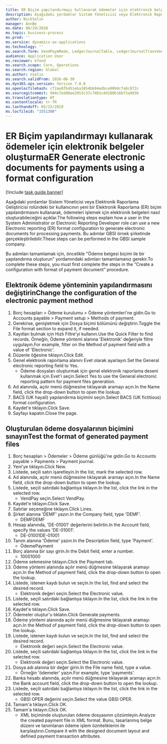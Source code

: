 ```yaml
---
title: ER Biçim yapılandırmayı kullanarak ödemeler için elektronik belgeler oluşturma
description: Aşağıdaki yordamlar Sistem Yöneticisi veya Elektronik Raporlama Geliştiricisi rolündeki bir kullanıcının yeni bir Elektronik Raporlama (ER) biçim yapılandırmasını kullanarak, ödemeleri işlemek için elektronik belgeleri nasıl oluşturabileceğini açıklar.
author: NickSelin
manager: AnnBe
ms.date: 08/29/2018
ms.topic: business-process
ms.prod: ''
ms.service: dynamics-ax-applications
ms.technology: ''
ms.search.form: VendPaymMode, LedgerJournalTable, LedgerJournalTransVendPaym, BankAccountTableLookUp
audience: Application User
ms.reviewer: kfend
ms.search.scope: Core, Operations
ms.search.region: Global
ms.author: nselin
ms.search.validFrom: 2016-06-30
ms.dyn365.ops.version: Version 7.0.0
ms.openlocfilehash: cf2ae8fb451eba1054bb94edbce009dcfa8c872c
ms.sourcegitcommit: 9d4c7edd0ae2053c37c7d81cdd180b16bf3a9d3b
ms.translationtype: HT
ms.contentlocale: tr-TR
ms.lasthandoff: 05/15/2019
ms.locfileid: "1551380"
---
```

# <a name="er-generate-electronic-documents-for-payments-using-a-format-configuration"></a><span data-ttu-id="c9bba-103">ER Biçim yapılandırmayı kullanarak ödemeler için elektronik belgeler oluşturma</span><span class="sxs-lookup"><span data-stu-id="c9bba-103">ER Generate electronic documents for payments using a format configuration</span></span>

[!include [task guide banner](../../includes/task-guide-banner.md)]

<span data-ttu-id="c9bba-104">Aşağıdaki yordamlar Sistem Yöneticisi veya Elektronik Raporlama Geliştiricisi rolündeki bir kullanıcının yeni bir Elektronik Raporlama (ER) biçim yapılandırmasını kullanarak, ödemeleri işlemek için elektronik belgeleri nasıl oluşturabileceğini açıklar.</span><span class="sxs-lookup"><span data-stu-id="c9bba-104">The following steps explain how a user in the System Administrator or Electronic Reporting Developer role can use a new Electronic reporting (ER) format configuration to generate electronic documents for processing payments.</span></span> <span data-ttu-id="c9bba-105">Bu adımlar GBSI örnek şirketinde gerçekleştirilebilir.</span><span class="sxs-lookup"><span data-stu-id="c9bba-105">These steps can be performed in the GBSI sample company.</span></span>

<span data-ttu-id="c9bba-106">Bu adımları tamamlamak için, öncelikle "Ödeme belgesi biçimi ile bir yapılandırma oluşturun" yordamındaki adımları tamamlamanız gerekir.</span><span class="sxs-lookup"><span data-stu-id="c9bba-106">To complete these steps, you must first complete the steps in the “Create a configuration with format of payment document” procedure.</span></span>


## <a name="change-the-configuration-of-the-electronic-payment-method"></a><span data-ttu-id="c9bba-107">Elektronik ödeme yönteminin yapılandırmasını değiştirin</span><span class="sxs-lookup"><span data-stu-id="c9bba-107">Change the configuration of the electronic payment method</span></span>
1. <span data-ttu-id="c9bba-108">Borç hesapları > Ödeme kurulumu > Ödeme yöntemleri'ne gidin.</span><span class="sxs-lookup"><span data-stu-id="c9bba-108">Go to Accounts payable > Payment setup > Methods of payment.</span></span>
2. <span data-ttu-id="c9bba-109">Gerekirse, genişletmek için Dosya biçimi bölümünü değiştirin.</span><span class="sxs-lookup"><span data-stu-id="c9bba-109">Toggle the File format section to expand it, if needed.</span></span>
3. <span data-ttu-id="c9bba-110">Kayıtları bulmak için Hızlı Filtre'yi kullanın.</span><span class="sxs-lookup"><span data-stu-id="c9bba-110">Use the Quick Filter to find records.</span></span> <span data-ttu-id="c9bba-111">Örneğin, Ödeme yöntemi alanına 'Elektronik' değeriyle filtre uygulayın.</span><span class="sxs-lookup"><span data-stu-id="c9bba-111">For example, filter on the Method of payment field with a value of 'Electronic'.</span></span>
4. <span data-ttu-id="c9bba-112">Düzenle öğesine tıklayın.</span><span class="sxs-lookup"><span data-stu-id="c9bba-112">Click Edit.</span></span>
5. <span data-ttu-id="c9bba-113">Genel elektronik raporlama alanını Evet olarak ayarlayın.</span><span class="sxs-lookup"><span data-stu-id="c9bba-113">Set the General electronic reporting field to Yes.</span></span>
    * <span data-ttu-id="c9bba-114">Ödeme dosyaları oluşturmak için genel elektronik raporlama deseni kullanmak için Evet'i seçin.</span><span class="sxs-lookup"><span data-stu-id="c9bba-114">Select Yes to use the General electronic reporting pattern for payment files generation.</span></span>  
6. <span data-ttu-id="c9bba-115">Ad alanında, açılır menü düğmesine tıklayarak aramayı açın.</span><span class="sxs-lookup"><span data-stu-id="c9bba-115">In the Name field, click the drop-down button to open the lookup.</span></span>
7. <span data-ttu-id="c9bba-116">BACS (UK hayali) yapılandırma biçimini seçin.</span><span class="sxs-lookup"><span data-stu-id="c9bba-116">Select BACS (UK fictitious) format configuration.</span></span>
8. <span data-ttu-id="c9bba-117">Kaydet'e tıklayın.</span><span class="sxs-lookup"><span data-stu-id="c9bba-117">Click Save.</span></span>
9. <span data-ttu-id="c9bba-118">Sayfayı kapatın.</span><span class="sxs-lookup"><span data-stu-id="c9bba-118">Close the page.</span></span>

## <a name="test-the-format-of-generated-payment-files"></a><span data-ttu-id="c9bba-119">Oluşturulan ödeme dosyalarının biçimini sınayın</span><span class="sxs-lookup"><span data-stu-id="c9bba-119">Test the format of generated payment files</span></span>
1. <span data-ttu-id="c9bba-120">Borç hesapları > Ödemeler > Ödeme günlüğü'ne gidin.</span><span class="sxs-lookup"><span data-stu-id="c9bba-120">Go to Accounts payable > Payments > Payment journal.</span></span>
2. <span data-ttu-id="c9bba-121">Yeni'ye tıklayın.</span><span class="sxs-lookup"><span data-stu-id="c9bba-121">Click New.</span></span>
3. <span data-ttu-id="c9bba-122">Listede, seçili satırı işaretleyin.</span><span class="sxs-lookup"><span data-stu-id="c9bba-122">In the list, mark the selected row.</span></span>
4. <span data-ttu-id="c9bba-123">Ad alanında, açılır menü düğmesine tıklayarak aramayı açın.</span><span class="sxs-lookup"><span data-stu-id="c9bba-123">In the Name field, click the drop-down button to open the lookup.</span></span>
5. <span data-ttu-id="c9bba-124">Listede, seçili satırdaki bağlantıya tıklayın.</span><span class="sxs-lookup"><span data-stu-id="c9bba-124">In the list, click the link in the selected row.</span></span>
    * <span data-ttu-id="c9bba-125">VendPay seçin.</span><span class="sxs-lookup"><span data-stu-id="c9bba-125">Select VendPay.</span></span>  
6. <span data-ttu-id="c9bba-126">Kaydet'e tıklayın.</span><span class="sxs-lookup"><span data-stu-id="c9bba-126">Click Save.</span></span>
7. <span data-ttu-id="c9bba-127">Satırlar seçeneğine tıklayın.</span><span class="sxs-lookup"><span data-stu-id="c9bba-127">Click Lines.</span></span>
8. <span data-ttu-id="c9bba-128">Şirket alanına 'DEMF' yazın.</span><span class="sxs-lookup"><span data-stu-id="c9bba-128">In the Company field, type 'DEMF'.</span></span>
    * <span data-ttu-id="c9bba-129">DEMF</span><span class="sxs-lookup"><span data-stu-id="c9bba-129">DEMF</span></span>  
9. <span data-ttu-id="c9bba-130">Hesap alanında, 'DE-01001' değerlerini belirtin.</span><span class="sxs-lookup"><span data-stu-id="c9bba-130">In the Account field, specify the values 'DE-01001'.</span></span>
    * <span data-ttu-id="c9bba-131">DE-01001</span><span class="sxs-lookup"><span data-stu-id="c9bba-131">DE-01001</span></span>  
10. <span data-ttu-id="c9bba-132">Tanım alanına 'Ödeme' yazın.</span><span class="sxs-lookup"><span data-stu-id="c9bba-132">In the Description field, type 'Payment'.</span></span>
    * <span data-ttu-id="c9bba-133">Ödeme</span><span class="sxs-lookup"><span data-stu-id="c9bba-133">Payment</span></span>  
11. <span data-ttu-id="c9bba-134">Borç alanına bir sayı girin.</span><span class="sxs-lookup"><span data-stu-id="c9bba-134">In the Debit field, enter a number.</span></span>
    * <span data-ttu-id="c9bba-135">1000</span><span class="sxs-lookup"><span data-stu-id="c9bba-135">1000</span></span>  
12. <span data-ttu-id="c9bba-136">Ödeme sekmesine tıklayın.</span><span class="sxs-lookup"><span data-stu-id="c9bba-136">Click the Payment tab.</span></span>
13. <span data-ttu-id="c9bba-137">Ödeme yöntemi alanında açılır menü düğmesine tıklayarak aramayı açın.</span><span class="sxs-lookup"><span data-stu-id="c9bba-137">In the Method of payment field, click the drop-down button to open the lookup.</span></span>
14. <span data-ttu-id="c9bba-138">Listede, istenen kaydı bulun ve seçin.</span><span class="sxs-lookup"><span data-stu-id="c9bba-138">In the list, find and select the desired record.</span></span>
    * <span data-ttu-id="c9bba-139">Elektronik değeri seçin.</span><span class="sxs-lookup"><span data-stu-id="c9bba-139">Select the Electronic value.</span></span>  
15. <span data-ttu-id="c9bba-140">Listede, seçili satırdaki bağlantıya tıklayın.</span><span class="sxs-lookup"><span data-stu-id="c9bba-140">In the list, click the link in the selected row.</span></span>
16. <span data-ttu-id="c9bba-141">Kaydet'e tıklayın.</span><span class="sxs-lookup"><span data-stu-id="c9bba-141">Click Save.</span></span>
17. <span data-ttu-id="c9bba-142">Ödemeler oluştur'u tıklatın.</span><span class="sxs-lookup"><span data-stu-id="c9bba-142">Click Generate payments.</span></span>
18. <span data-ttu-id="c9bba-143">Ödeme yöntemi alanında açılır menü düğmesine tıklayarak aramayı açın.</span><span class="sxs-lookup"><span data-stu-id="c9bba-143">In the Method of payment field, click the drop-down button to open the lookup.</span></span>
19. <span data-ttu-id="c9bba-144">Listede, istenen kaydı bulun ve seçin.</span><span class="sxs-lookup"><span data-stu-id="c9bba-144">In the list, find and select the desired record.</span></span>
    * <span data-ttu-id="c9bba-145">Elektronik değeri seçin.</span><span class="sxs-lookup"><span data-stu-id="c9bba-145">Select the Electronic value.</span></span>  
20. <span data-ttu-id="c9bba-146">Listede, seçili satırdaki bağlantıya tıklayın.</span><span class="sxs-lookup"><span data-stu-id="c9bba-146">In the list, click the link in the selected row.</span></span>
    * <span data-ttu-id="c9bba-147">Elektronik değeri seçin.</span><span class="sxs-lookup"><span data-stu-id="c9bba-147">Select the Electronic value.</span></span>  
21. <span data-ttu-id="c9bba-148">Dosya adı alanına bir değer girin.</span><span class="sxs-lookup"><span data-stu-id="c9bba-148">In the File name field, type a value.</span></span>
    * <span data-ttu-id="c9bba-149">Örneğin 'ödemeler' yazın.</span><span class="sxs-lookup"><span data-stu-id="c9bba-149">For example, type 'payments'.</span></span>  
22. <span data-ttu-id="c9bba-150">Banka hesabı alanında, açılır menü düğmesine tıklayarak aramayı açın.</span><span class="sxs-lookup"><span data-stu-id="c9bba-150">In the Bank account field, click the drop-down button to open the lookup.</span></span>
23. <span data-ttu-id="c9bba-151">Listede, seçili satırdaki bağlantıya tıklayın.</span><span class="sxs-lookup"><span data-stu-id="c9bba-151">In the list, click the link in the selected row.</span></span>
    * <span data-ttu-id="c9bba-152">GBSI OPER değerini seçin.</span><span class="sxs-lookup"><span data-stu-id="c9bba-152">Select the value GBSI OPER.</span></span>  
24. <span data-ttu-id="c9bba-153">Tamam'a tıklayın.</span><span class="sxs-lookup"><span data-stu-id="c9bba-153">Click OK.</span></span>
25. <span data-ttu-id="c9bba-154">Tamam'a tıklayın.</span><span class="sxs-lookup"><span data-stu-id="c9bba-154">Click OK.</span></span>
    * <span data-ttu-id="c9bba-155">XML biçiminde oluşturulan ödeme dosyasının çözümleyin.</span><span class="sxs-lookup"><span data-stu-id="c9bba-155">Analyze the created payment file in XML format.</span></span> <span data-ttu-id="c9bba-156">Bunu, tasarlanmış belge düzeni ve tanımlanan ödeme işlem özniteliklerini ile karşılaştırın.</span><span class="sxs-lookup"><span data-stu-id="c9bba-156">Compare it with the designed document layout and defined payment transaction attributes.</span></span>  

